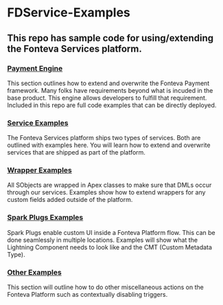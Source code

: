 # FDService-Examples

## This repo has sample code for using/extending the Fonteva Services platform.

### [Payment Engine](PaymentEngine_README.md)
   This section outlines how to extend and overwrite the Fonteva Payment framework. Many folks have requirements
   beyond what is incuded in the base product. This engine allows developers to fulfill that requirement.
   Included in this repo are full code examples that can be directly deployed.

### [Service Examples](ServiceExamples_README.md)
   The Fonteva Services platform ships two types of services. Both are outlined with examples here. You will learn
   how to extend and overwrite services that are shipped as part of the platform.

### [Wrapper Examples](WrapperExamples_README.md)
   All SObjects are wrapped in Apex classes to make sure that DMLs occur through our services. Examples show how to extend
   wrappers for any custom fields added outside of the platform.
   
### [Spark Plugs Examples](SparkPlugs_README.md)
   Spark Plugs enable custom UI inside a Fonteva Platform flow. This can be done seamlessly in 
   multiple locations. Examples will show what the Lightning Component needs to look like and the CMT (Custom Metadata Type).

### [Other Examples](Other_README.MD)
   This section will outline how to do other miscellaneous actions on the Fonteva Platform such as contextually disabling
   triggers.
